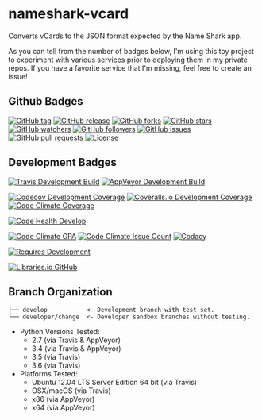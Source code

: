 # nameshark-vcard

Converts vCards to the JSON format expected by the Name Shark app.

As you can tell from the number of badges below, I'm using this toy
project to experiment with various services prior to deploying them in
my private repos. If you have a favorite service that I'm missing,
feel free to create an issue!

## Github Badges

[![GitHub tag](https://img.shields.io/github/tag/proinsias/nameshark-vcard.svg)](https://github.com/proinsias/nameshark-vcard/releases)
[![GitHub release](https://img.shields.io/github/release/proinsias/nameshark-vcard.svg)](https://github.com/proinsias/nameshark-vcard/releases)
[![GitHub forks](https://img.shields.io/github/forks/proinsias/nameshark-vcard.svg?style=social&label=Fork)](https://github.com/proinsias/nameshark-vcard/network)
[![GitHub stars](https://img.shields.io/github/stars/proinsias/nameshark-vcard.svg?style=social&label=Star)](https://github.com/proinsias/nameshark-vcard/stargazers)
[![GitHub watchers](https://img.shields.io/github/watchers/proinsias/nameshark-vcard.svg?style=social&label=Watch)](https://github.com/proinsias/nameshark-vcard/subscription)
[![GitHub followers](https://img.shields.io/github/followers/proinsias.svg?style=social&label=Follow)](https://github.com/proinsias?tab=followers)
[![GitHub issues](https://img.shields.io/github/issues/proinsias/nameshark-vcard.svg)](https://github.com/proinsias/nameshark-vcard/issues)
[![GitHub pull requests](https://img.shields.io/github/issues-pr/proinsias/nameshark-vcard.svg)](https://github.com/proinsias/nameshark-vcard/pulls)
[![License](https://img.shields.io/github/license/proinsias/nameshark-vcard.svg)](https://github.com/proinsias/nameshark-vcard/blob/develop/LICENSE)

## Development Badges

[![Travis Development Build](https://travis-ci.org/proinsias/nameshark-vcard.svg?branch=develop)](https://travis-ci.org/proinsias/nameshark-vcard)
[![AppVeyor Development Build](https://ci.appveyor.com/api/projects/status/0ta82u4piyao3ayg/branch/develop?svg=true)](https://ci.appveyor.com/project/proinsias/nameshark-vcard)

[![Codecov Development Coverage](https://codecov.io/gh/proinsias/nameshark-vcard/branch/develop/graph/badge.svg)](https://codecov.io/gh/proinsias/nameshark-vcard/branch/develop)
[![Coveralls.io Development Coverage](https://coveralls.io/repos/github/proinsias/nameshark-vcard/badge.svg?branch=develop)](https://coveralls.io/github/proinsias/nameshark-vcard?branch=develop)
[![Code Climate Coverage](https://codeclimate.com/github/proinsias/nameshark-vcard/badges/coverage.svg)](https://codeclimate.com/github/proinsias/nameshark-vcard/coverage)

[![Code Health Develop](https://landscape.io/github/proinsias/nameshark-vcard/develop/landscape.svg?style=plastic)](https://landscape.io/github/proinsias/nameshark-vcard/develop)

[![Code Climate GPA](https://codeclimate.com/github/proinsias/nameshark-vcard/badges/gpa.svg)](https://codeclimate.com/github/proinsias/nameshark-vcard)
[![Code Climate Issue Count](https://codeclimate.com/github/proinsias/nameshark-vcard/badges/issue_count.svg)](https://codeclimate.com/github/proinsias/nameshark-vcard)
[![Codacy](https://api.codacy.com/project/badge/Grade/3d8c09af6ee6433eac751444665ce1e0)](https://www.codacy.com/app/francis-odonovan/nameshark-vcard?utm_source=github.com&amp;utm_medium=referral&amp;utm_content=proinsias/nameshark-vcard&amp;utm_campaign=Badge_Grade)

[![Requires Development](https://requires.io/github/proinsias/nameshark-vcard/requirements.svg?branch=develop)](https://requires.io/github/proinsias/nameshark-vcard/requirements/?branch=develop)

[![Libraries.io GitHub](https://img.shields.io/librariesio/github/proinsias/nameshark-vcard.svg)](https://libraries.io/github/proinsias/nameshark-vcard/)

## Branch Organization

    ├── develop           <- Development branch with test set.
    └── developer/change  <- Developer sandbox branches without testing.

* Python Versions Tested:
    + 2.7 (via Travis & AppVeyor)
    + 3.4 (via Travis & AppVeyor)
    + 3.5 (via Travis)
    + 3.6 (via Travis)
* Platforms Tested:
    + Ubuntu 12.04 LTS Server Edition 64 bit (via Travis)
    + OSX/macOS (via Travis)
    + x86 (via AppVeyor)
    + x64 (via AppVeyor)
